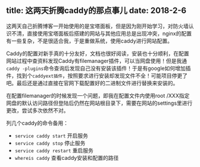 title: 这两天折腾caddy的那点事儿
date: 2018-2-6
---
这两天自己折腾博客一开始使用的是宝塔面板，但是因为刚开始学习，对防火墙认识不清，直接使用宝塔面板后搭建的网站与其他应用总是出现冲突，nginx的配置有一些复杂，不是很适合我，于是重做系统，使用caddy进行网站配置。

Caddy的配置对新手真的十分友好，文档也很好阅读，安装也十分顺利，在配置网站过程中查资料发现Caddy有filemanager插件，可以当网盘使用！但是我通`caddy -plugins`命令查询后发现自己没有安装该插件！于是有google如何增加插件，找到个`caddyext插件`，按照要求进行安装却发现文件不全！可能项目停更了吧。最后还是通过直接在官网下载配置好的二进制文件进行替换来安装的。

在配置filemanager的时候发现一个问题，即我在配置文件内使用root /XXX指定网盘的默认访问路径但登陆后仍然在网站根目录下，需要在网站的settings里进行更改，尝试多次依然不对。

列几个caddy的命令备用：

* `service caddy start` 开启服务
* `service caddy stop` 停止服务
* `service caddy restart` 重启服务
* `whereis caddy` 查看caddy安装和配置的路径